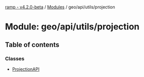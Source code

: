 [ramp - v4.2.0-beta](../README.md) / [Modules](../modules.md) / geo/api/utils/projection

# Module: geo/api/utils/projection

## Table of contents

### Classes

- [ProjectionAPI](../classes/geo_api_utils_projection.ProjectionAPI.md)
